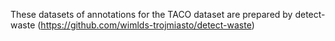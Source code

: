 These datasets of annotations for the TACO dataset are prepared by detect-waste (https://github.com/wimlds-trojmiasto/detect-waste)
